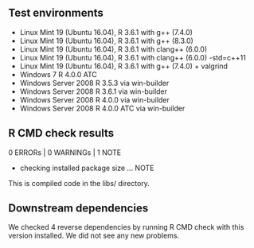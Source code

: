 ## Test environments

* Linux Mint 19 (Ubuntu 16.04), R 3.6.1 with g++ (7.4.0)
* Linux Mint 19 (Ubuntu 16.04), R 3.6.1 with g++ (8.3.0)
* Linux Mint 19 (Ubuntu 16.04), R 3.6.1 with clang++ (6.0.0)
* Linux Mint 19 (Ubuntu 16.04), R 3.6.1 with clang++ (6.0.0) -std=c++11
* Linux Mint 19 (Ubuntu 16.04), R 3.6.1 with g++ (7.4.0) + valgrind
* Windows 7 R 4.0.0 ATC  
* Windows Server 2008 R 3.5.3 via win-builder
* Windows Server 2008 R 3.6.1 via win-builder
* Windows Server 2008 R 4.0.0 via win-builder
* Windows Server 2008 R 4.0.0 ATC via win-builder  

## R CMD check results

0 ERRORs | 0 WARNINGs | 1 NOTE

- checking installed package size ... NOTE

This is compiled code in the libs/ directory.

## Downstream dependencies

We checked 4 reverse dependencies by running R CMD check with this version installed. 
We did not see any new problems.


